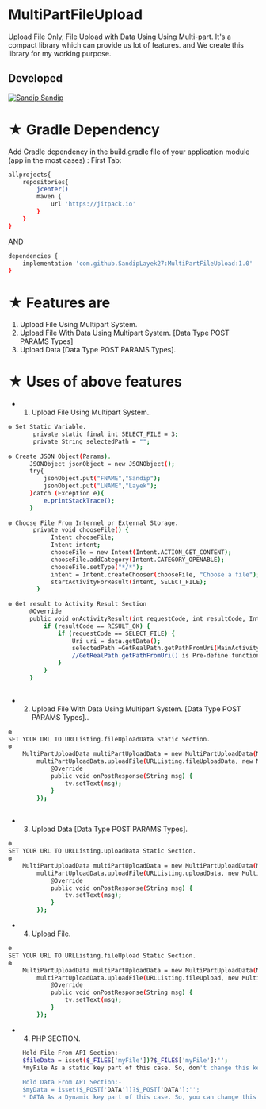 # MultiPartFileUpload
Upload File Only, File Upload with Data Using Using  Multi-part.
It's a compact library which can provide us lot of features. and
We create this library for my working purpose.
## Developed
[![Sandip](https://avatars1.githubusercontent.com/u/31722942?v=4&u=18643bfaaba26114584d27693e9891db26bcb582&s=39) Sandip](https://github.com/SandipLayek27)  
# ★ Gradle Dependency
Add Gradle dependency in the build.gradle file of your application module (app in the most cases) :
First Tab:

```sh
allprojects{
    repositories{
        jcenter()
        maven {
            url 'https://jitpack.io'
        }
    }
}
```

AND

```sh
dependencies {
    implementation 'com.github.SandipLayek27:MultiPartFileUpload:1.0'
}
```

# ★ Features are
1. Upload File Using Multipart System.
2. Upload File With Data Using Multipart System. [Data Type POST PARAMS Types]
3. Upload Data [Data Type POST PARAMS Types]. 
 
# ★ Uses of above features
* 1. Upload File Using Multipart System..
```sh
❆ Set Static Variable.
       private static final int SELECT_FILE = 3;
       private String selectedPath = "";
       
❆ Create JSON Object(Params).
      JSONObject jsonObject = new JSONObject();
      try{
          jsonObject.put("FNAME","Sandip");
          jsonObject.put("LNAME","Layek");
      }catch (Exception e){
          e.printStackTrace();
      }   
      
❆ Choose File From Internel or External Storage.
       private void chooseFile() {
            Intent chooseFile;
            Intent intent;
            chooseFile = new Intent(Intent.ACTION_GET_CONTENT);
            chooseFile.addCategory(Intent.CATEGORY_OPENABLE);
            chooseFile.setType("*/*");
            intent = Intent.createChooser(chooseFile, "Choose a file");
            startActivityForResult(intent, SELECT_FILE);
        }   
    
❆ Get result to Activity Result Section
      @Override
      public void onActivityResult(int requestCode, int resultCode, Intent data) {
          if (resultCode == RESULT_OK) {
              if (requestCode == SELECT_FILE) {
                  Uri uri = data.getData();
                  selectedPath =GetRealPath.getPathFromUri(MainActivity.this,uri);  
                  //GetRealPath.getPathFromUri() is Pre-define function which can convert uri to real path
              }
          }
      }
          
```
* 2. Upload File With Data Using Multipart System. [Data Type POST PARAMS Types]..
```sh
❆ 
SET YOUR URL TO URLListing.fileUploadData Static Section.
❆ 
    MultiPartUploadData multiPartUploadData = new MultiPartUploadData(MainActivity.this,jsonObject, filePath);
        multiPartUploadData.uploadFile(URLListing.fileUploadData, new MultiPartUploadData.OnMultiPartResponseListener() {
            @Override
            public void onPostResponse(String msg) {
                tv.setText(msg);
            }
        });
        
```
* 3. Upload Data [Data Type POST PARAMS Types]. 
```sh
❆ 
SET YOUR URL TO URLListing.uploadData Static Section.
❆ 
    MultiPartUploadData multiPartUploadData = new MultiPartUploadData(MainActivity.this,jsonObject);
        multiPartUploadData.uploadFile(URLListing.uploadData, new MultiPartUploadData.OnMultiPartResponseListener() {
            @Override
            public void onPostResponse(String msg) {
                tv.setText(msg);
            }
        });
```
* 4. Upload File. 
```sh
❆ 
SET YOUR URL TO URLListing.fileUpload Static Section.
❆ 
    MultiPartUploadData multiPartUploadData = new MultiPartUploadData(MainActivity.this,filePath);
        multiPartUploadData.uploadFile(URLListing.fileUpload, new MultiPartUploadData.OnMultiPartResponseListener() {
            @Override
            public void onPostResponse(String msg) {
                tv.setText(msg);
            }
        });
```
* 4. PHP SECTION.
```sh
    Hold File From API Section:-
    $fileData = isset($_FILES['myFile'])?$_FILES['myFile']:'';  
    *myFile As a static key part of this case. So, don't change this key part as you want. 
      
    Hold Data From API Section:-
    $myData = isset($_POST['DATA'])?$_POST['DATA']:'';
    * DATA As a Dynamic key part of this case. So, you can change this key part as your requirement. 
```
